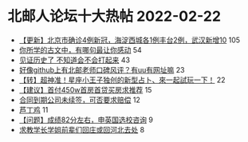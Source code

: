 # 北邮人论坛十大热帖 2022-02-22

- [【更新】北京市确诊4例新冠，海淀西城各1例丰台2例，武汉新增10](https://bbs.byr.cn/article/Talking/6329609) 105
- [你所学的古文中，有哪句最让你感动](https://bbs.byr.cn/article/Poetry/26456) 54
- [见证历史了 不知道会不会打起来](https://bbs.byr.cn/article/Picture/3312626) 43
- [好像github上有北邮老师口碑风评？有uu有网址嘛](https://bbs.byr.cn/article/AimGraduate/1213723) 23
- [【转】超神准！星座小王子独创的新型占卜、來一起試玩一下！](https://bbs.byr.cn/article/Constellations/326533) 22
- [【建议】首付450w首房首贷买房求推荐](https://bbs.byr.cn/article/Home/132088) 15
- [合同到期公司未续签，可否要求赔偿](https://bbs.byr.cn/article/WorkLife/1181977) 12
- [芦丁鸡](https://bbs.byr.cn/article/Pet/156376) 11
- [【问题】成绩82分左右，申英国选校咨询](https://bbs.byr.cn/article/GoAbroad/383105) 9
- [求教学长学姐前辈们回庄或回河北去处](https://bbs.byr.cn/article/Hebei/250642) 8


